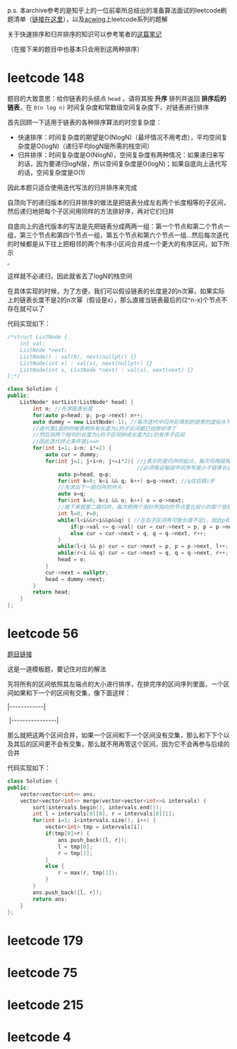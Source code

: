p.s. 本archive参考的是知乎上的一位前辈所总结出的准备算法面试的leetcode刷题清单（[链接在这里](https://zhuanlan.zhihu.com/p/349940945)），以及[acwing](www.acwing.com)上leetcode系列的题解

 关于快速排序和归并排序的知识可以参考笔者的[这篇笔记](https://zhuanlan.zhihu.com/p/472751641)

（在接下来的题目中也基本只会用到这两种排序）

# leetcode 148

题目的大致意思：给你链表的头结点 `head` ，请将其按 **升序** 排列并返回 **排序后的链表**，在 `O(n log n)` 时间复杂度和常数级空间复杂度下，对链表进行排序

首先回顾一下适用于链表的各种排序算法的时空复杂度：

- 快速排序：时间复杂度的期望是O(NlogN)（最坏情况不用考虑），平均空间复杂度是O(logN)（递归平均logN层所需的栈空间）
- 归并排序：时间复杂度是O(NlogN)，空间复杂度有两种情况：如果递归来写的话，因为要递归logN层，所以空间复杂度是O(logN)；如果自底向上迭代写的话，空间复杂度是O(1)

因此本题只适合使用迭代写法的归并排序来完成

自顶向下的递归版本的归并排序的做法是把链表分成左右两个长度相等的子区间，然后递归地把每个子区间用同样的方法排好序，再对它们归并

自底向上的迭代版本的写法是先把链表分成两两一组：第一个节点和第二个节点一组，第三个节点和第四个节点一组，第五个节点和第六个节点一组...然后每次迭代的时候都是从下往上把相邻的两个有序小区间合并成一个更大的有序区间，如下所示

<img src="https://tva1.sinaimg.cn/large/e6c9d24ely1h0l9y0gj4vj20we0fcta3.jpg" style="zoom:33%;" />

这样就不必递归，因此就省去了logN的栈空间

在具体实现的时候，为了方便，我们可以假设链表的长度是2的n次幂，如果实际上的链表长度不是2的n次幂（假设是x），那么直接当链表最后的(2^n-x)个节点不存在就可以了

代码实现如下：

```cpp
/*struct ListNode {
    int val;
    ListNode *next;
    ListNode() : val(0), next(nullptr) {}
    ListNode(int x) : val(x), next(nullptr) {}
    ListNode(int x, ListNode *next) : val(x), next(next) {}
};*/

class Solution {
public:
    ListNode* sortList(ListNode* head) {
        int n; //先求链表长度
        for(auto p=head; p; p=p->next) n++;
        auto dummy = new ListNode(-1); //每次迭代中归并后得到的链表的虚拟头节点
        //迭代第i层的时候表明所有长度为i的子区间都已经排好序了
        //然后将两个相邻的长度为i的子区间拼成长度为2i的有序子区间
        //因此迭代终止条件是i==n
        for(int i=1; i<n; i*=2) {
            auto cur = dummy; 
            for(int j=1; j+i<n; j+=i*2){ //j表示的是归并的起点，每次将两段有序段归并为一个大的有序段，故而每次+2i，
                                         //必须保证每段中间序号是小于链表长度的，显然，如果大于表长，就没有元素可以归并了
                auto p=head, q=p;
                for(int k=0; k<i && q; k++) q=q->next; //q往后跳i步
                //先求出下一段归并的开头
                auto o=q;
                for(int k=0; k<i && o; k++) o = o->next;
                //接下来就是二路归并，每次把两个指针所指向的节点里比较小的那个放到cur后面
                int l=0, r=0;
                while(l<i&&r<i&&p&&q) { //左右子区间有可能长度不足i，因此p和q可能为空
                    if(p->val <= q->val) cur = cur->next = p, p = p->next, l++;
                    else cur = cur->next = q, q = q->next, r++;
                }
                while(l<i && p) cur = cur->next = p, p = p->next, l++;
                while(r<i && q) cur = cur->next = q, q = q->next, r++;
                head = o; 
            }
            cur->next = nullptr;
            head = dummy->next;
        }
        return head;
    }
};
```

# leetcode 56

[题目链接](https://leetcode.cn/problems/merge-intervals/)

这是一道模板题，要记住对应的解法

先将所有的区间依照其左端点的大小进行排序，在排完序的区间序列里面，一个区间如果和下一个的区间有交集，像下面这样：

|------------|

​    |----------------|

那么就把这两个区间合并，如果一个区间和下一个区间没有交集，那么和下下个以及其后的区间更不会有交集，那么就不用再管这个区间，因为它不会再参与后续的合并

代码实现如下：

```cpp
class Solution {
public:
    vector<vector<int>> ans;
    vector<vector<int>> merge(vector<vector<int>>& intervals) {
        sort(intervals.begin(), intervals.end());
        int l = intervals[0][0], r = intervals[0][1];
        for(int i=1; i<intervals.size(); i++) {
            vector<int> tmp = intervals[i];
            if(tmp[0]>r) {
                ans.push_back({l, r});
                l = tmp[0];
                r = tmp[1];
            }
            else {
                r = max(r, tmp[1]);
            }
        }
        ans.push_back({l, r});
        return ans;
    }
};
```

# leetcode 179



# leetcode 75



# leetcode 215



# leetcode 4


